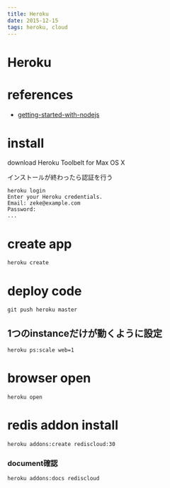 ```yaml
---
title: Heroku
date: 2015-12-15
tags: heroku, cloud
---
```


Heroku
=================


# references

+ [getting-started-with-nodejs](https://devcenter.heroku.com/articles/getting-started-with-nodejs#introduction)


# install

download Heroku Toolbelt for Max OS X

インストールが終わったら認証を行う

```
heroku login
Enter your Heroku credentials.
Email: zeke@example.com
Password:
...

```

# create app

```
heroku create
```

# deploy code

```
git push heroku master
```

## 1つのinstanceだけが動くように設定

```
heroku ps:scale web=1
```

# browser open

```
heroku open
```

# redis addon install

```
heroku addons:create rediscloud:30
```

### document確認
```
heroku addons:docs rediscloud
```
